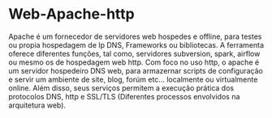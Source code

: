# Web-Apache-http
  Apache é um fornecedor de servidores web hospedes e offline, para testes ou propia hospedagem de Ip DNS, Frameworks ou bibliotecas. A ferramenta oferece diferentes funções, tal como, servidores subversion, spark, airflow ou mesmo os de hospedagem web http. 
  Com foco no uso http, o apache é um servidor hospedeiro DNS web, para armazernar scripts de configuração e servir um ambiente de site, blog, forúm etc... localmente ou virtualmente online. Além disso, seus serviços permitem a execução prática dos protocolos DNS, http e SSL/TLS (Diferentes processos envolvidos na arquitetura web). 

